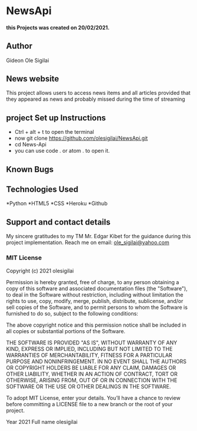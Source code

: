 #   NewsApi
#### this Projects was created on 20/02/2021.
## Author
Gideon Ole Sigilai
## News  website
This project allows users to access news items and all articles provided that they appeared as news and probably missed during the time of streaming
## project Set up Instructions
* Ctrl + alt + t to open the terminal
* now git clone https://github.com/olesigilai/NewsApi.git
* cd News-Api
* you can use code . or atom . to open it.

## Known Bugs

## Technologies Used
*Python
*HTML5
*CSS
*Heroku
*Github
## Support and contact details
My sincere gratitudes to my TM  Mr. Edgar Kibet for the guidance during this project implementation.
Reach me on email: ole_sigilai@yahoo.com
### MIT License

Copyright (c) 2021 olesigilai

Permission is hereby granted, free of charge, to any person obtaining a copy of this software and associated documentation files (the "Software"), to deal in the Software without restriction, including without limitation the rights to use, copy, modify, merge, publish, distribute, sublicense, and/or sell copies of the Software, and to permit persons to whom the Software is furnished to do so, subject to the following conditions:

The above copyright notice and this permission notice shall be included in all copies or substantial portions of the Software.

THE SOFTWARE IS PROVIDED "AS IS", WITHOUT WARRANTY OF ANY KIND, EXPRESS OR IMPLIED, INCLUDING BUT NOT LIMITED TO THE WARRANTIES OF MERCHANTABILITY, FITNESS FOR A PARTICULAR PURPOSE AND NONINFRINGEMENT. IN NO EVENT SHALL THE AUTHORS OR COPYRIGHT HOLDERS BE LIABLE FOR ANY CLAIM, DAMAGES OR OTHER LIABILITY, WHETHER IN AN ACTION OF CONTRACT, TORT OR OTHERWISE, ARISING FROM, OUT OF OR IN CONNECTION WITH THE SOFTWARE OR THE USE OR OTHER DEALINGS IN THE SOFTWARE.

To adopt MIT License, enter your details. You’ll have a chance to review before committing a LICENSE file to a new branch or the root of your project.

Year 
2021
Full name 
olesigilai